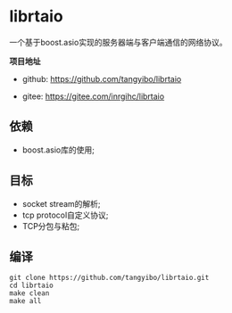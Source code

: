librtaio
=========
  一个基于boost.asio实现的服务器端与客户端通信的网络协议。

**项目地址**

- github: https://github.com/tangyibo/librtaio

- gitee: https://gitee.com/inrgihc/librtaio

依赖
-----

- boost.asio库的使用;
 
目标
-----

- socket stream的解析;
- tcp protocol自定义协议;
- TCP分包与粘包;
 
编译
-----

```
git clone https://github.com/tangyibo/librtaio.git
cd librtaio
make clean
make all
```
